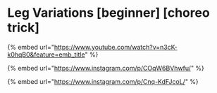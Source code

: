 # Leg Variations \[beginner] \[choreo trick]

{% embed url="https://www.youtube.com/watch?v=n3cK-k0hqB0&feature=emb_title" %}

{% embed url="https://www.instagram.com/p/COqW6BVhwfu/" %}

{% embed url="https://www.instagram.com/p/Cnq-KdFJcoL/" %}
